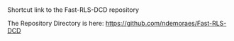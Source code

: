 # 
Shortcut link to the Fast-RLS-DCD repository

The Repository Directory is here: https://github.com/ndemoraes/Fast-RLS-DCD
